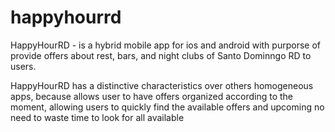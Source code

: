 # happyhourrd

HappyHourRD - is a hybrid mobile app for ios and android with purporse of provide offers about rest, bars, and night clubs of Santo Dominngo RD to users.

HappyHourRD has a distinctive characteristics over others homogeneous apps, because allows user to have offers organized according to the moment, allowing users to quickly find the available offers and upcoming no need to waste time to look for all available

